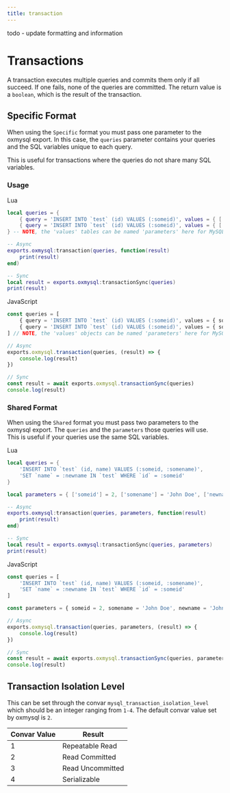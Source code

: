 ```yaml
---
title: transaction
---
```

todo - update formatting and information


# Transactions
A transaction executes multiple queries and commits them only if all succeed. If one fails, none of the queries are committed. The return value is a `boolean`, which is the result of the transaction.

## Specific Format
When using the `Specific` format you must pass one parameter to the oxmysql export. In this case, the `queries` parameter contains your queries and the SQL variables unique to each query.

This is useful for transactions where the queries do not share many SQL variables.

### Usage
Lua
```lua
local queries = {
    { query = 'INSERT INTO `test` (id) VALUES (:someid)', values = { ['someid'] = 1 } },
    { query = 'INSERT INTO `test` (id) VALUES (:someid)', values = { ['someid'] = 2 } }
} -- NOTE, the 'values' tables can be named 'parameters' here for MySQL-Async compatibility.

-- Async
exports.oxmysql:transaction(queries, function(result) 
    print(result) 
end)

-- Sync
local result = exports.oxmysql:transactionSync(queries)
print(result)
```

JavaScript
```js
const queries = [
    { query = 'INSERT INTO `test` (id) VALUES (:someid)', values = { someid = 1 } },
    { query = 'INSERT INTO `test` (id) VALUES (:someid)', values = { someid = 2 } }
] // NOTE, the 'values' objects can be named 'parameters' here for MySQL-Async compatibility.

// Async
exports.oxmysql.transaction(queries, (result) => {
    console.log(result)
})

// Sync
const result = await exports.oxmysql.transactionSync(queries)
console.log(result)
```

### Shared Format
When using the `Shared` format you must pass two parameters to the oxmysql export. The `queries` and the `parameters` those queries will use.  
This is useful if your queries use the same SQL variables.

Lua
```lua
local queries = {
    'INSERT INTO `test` (id, name) VALUES (:someid, :somename)',
    'SET `name` = :newname IN `test` WHERE `id` = :someid'
}

local parameters = { ['someid'] = 2, ['somename'] = 'John Doe', ['newname'] = 'John Notdoe' }

-- Async
exports.oxmysql:transaction(queries, parameters, function(result) 
    print(result) 
end)

-- Sync
local result = exports.oxmysql:transactionSync(queries, parameters)
print(result)
```

JavaScript
```js
const queries = [
    'INSERT INTO `test` (id, name) VALUES (:someid, :somename)',
    'SET `name` = :newname IN `test` WHERE `id` = :someid'
]

const parameters = { someid = 2, somename = 'John Doe', newname = 'John Notdoe' }

// Async
exports.oxmysql.transaction(queries, parameters, (result) => {
    console.log(result)
})

// Sync
const result = await exports.oxmysql.transactionSync(queries, parameters)
console.log(result)
```

## Transaction Isolation Level

This can be set through the convar `mysql_transaction_isolation_level` which should be an integer ranging from `1-4`. The default convar value set by oxmysql is `2`.


| Convar Value | Result           |
| -------------- | ------------------ |
| 1            | Repeatable Read  |
| 2            | Read Committed   |
| 3            | Read Uncommitted |
| 4            | Serializable     |
